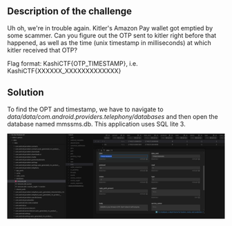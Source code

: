 ## Description of the challenge

Uh oh, we're in trouble again. Kitler's Amazon Pay wallet got emptied by some scammer. Can you figure out the OTP sent to kitler right before that happened, as well as the time (unix timestamp in milliseconds) at which kitler received that OTP?

Flag format: KashiCTF{OTP_TIMESTAMP}, i.e. KashiCTF{XXXXXX_XXXXXXXXXXXXX}

## Solution
To find the OPT and timestamp, we have to navigate to *data/data/com.android.providers.telephony/databases* and then open the database named mmssms.db. This application uses SQL lite 3. 

![alt text](image.png)
